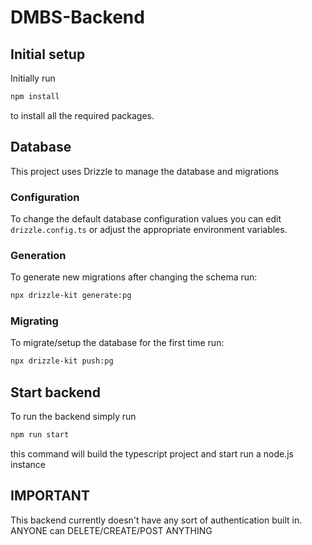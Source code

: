 # DMBS-Backend

## Initial setup
Initially run
```sh
npm install
```
to install all the required packages.
## Database

This project uses Drizzle to manage the database and migrations

### Configuration

To change the default database configuration values you can edit `drizzle.config.ts` or adjust the appropriate environment variables.

### Generation
To generate new migrations after changing the schema run:
```sh
npx drizzle-kit generate:pg
```
### Migrating
To migrate/setup the database for the first time run:
```sh
npx drizzle-kit push:pg
```

## Start backend
To run the backend simply run

```sh
npm run start
```
this command will build the typescript project and start run a node.js instance

## IMPORTANT
This backend currently doesn't have any sort of authentication built in.
ANYONE can DELETE/CREATE/POST ANYTHING
